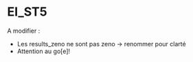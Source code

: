 # EI_ST5

A modifier :

- Les results_zeno ne sont pas zeno -> renommer pour clarté
- Attention au go[e]! 